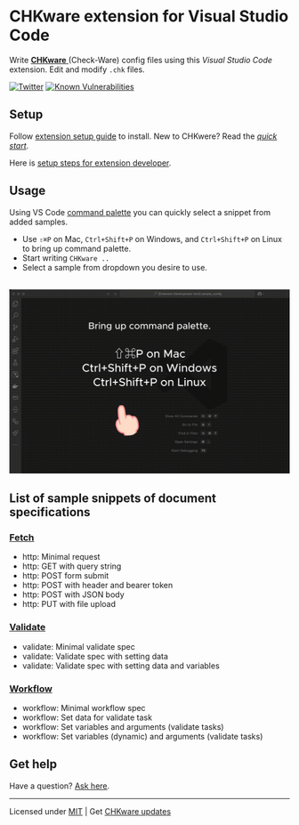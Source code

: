 # CHKware extension for Visual Studio Code

Write [**CHKware** ](https://chkware.com/) (Check-Ware) config files using this _Visual Studio Code_ extension. Edit and modify `.chk` files.

[![Twitter](https://img.shields.io/twitter/url/https/twitter.com/chkware.svg?style=social&label=Follow%20%40chkware)](https://twitter.com/chkware)
[![Known Vulnerabilities](https://snyk.io/test/github/chkware/vscode-ext/main/badge.svg)](https://snyk.io/test/github/chkware/vscode-ext)

## Setup

Follow [extension setup guide](https://chkware.com/docs/setup/setup-ext) to install. New to CHKwere? Read the [_quick start_](https://chkware.com/docs/quick-start).

Here is [setup steps for extension developer](https://chkware.com/docs/setup/setup-ext-dev).

## Usage

Using VS Code [command palette](https://code.visualstudio.com/docs/getstarted/userinterface#_command-palette) you can quickly select a snippet from added samples.

- Use `⇧⌘P` on Mac, `Ctrl+Shift+P` on Windows, and `Ctrl+Shift+P` on Linux to bring up command palette.
- Start writing `CHKware ..`
- Select a sample from dropdown you desire to use. <br><br>

![Preview](./preview-01.gif)

## List of sample snippets of document specifications

### [Fetch](https://chkware.com/docs/examples/http-examples)

- http: Minimal request
- http: GET with query string
- http: POST form submit
- http: POST with header and bearer token
- http: POST with JSON body
- http: PUT with file upload

### [Validate](https://chkware.com/docs/examples/validate-examples)

- validate: Minimal validate spec
- validate: Validate spec with setting data
- validate: Validate spec with setting data and variables

### [Workflow](https://chkware.com/docs/examples/workflow-examples)

- workflow: Minimal workflow spec
- workflow: Set data for validate task
- workflow: Set variables and arguments (validate tasks)
- workflow: Set variables (dynamic) and arguments (validate tasks)

## Get help

Have a question? [Ask here](https://github.com/orgs/chkware/discussions/categories/q-a).

---

Licensed under [MIT](/LICENSE) | Get [CHKware updates](https://chkware.com/blog)
